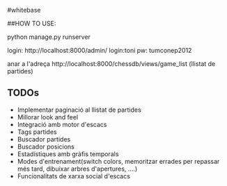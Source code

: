 #whitebase


##HOW TO USE:

python manage.py runserver

login: http://localhost:8000/admin/
login:toni
pw: tumconep2012

anar a l'adreça http://localhost:8000/chessdb/views/game_list (llistat de partides)

## TODOs

* Implementar paginació al llistat de partides
* Millorar look and feel
* Integració amb motor d'escacs
* Tags partides
* Buscador partides
* Buscador posicions
* Estadístiques amb gràfis temporals
* Modes d'entrenament(switch colors, memoritzar errades per repassar més tard, dibuixar arbres d'apertures, ....)
* Funcionalitats de xarxa social d'escacs

